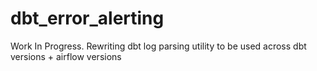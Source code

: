 # dbt_error_alerting

Work In Progress. Rewriting dbt log parsing utility to be used across dbt versions + airflow versions
